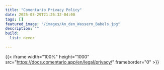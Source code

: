 ```yaml
---
title: "Comentario Privacy Policy"
date: 2025-03-29T21:26:32-04:00
tags: []
featured_image: "/images/An_den_Wassern_Babels.jpg"
description: ""
build:
  list: never

---
```


{{< iframe width="100%" height="1000" src="https://docs.comentario.app/en/legal/privacy/" frameborder="0" >}}
